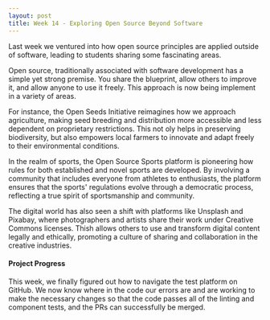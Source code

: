 ```yaml
---
layout: post
title: Week 14 - Exploring Open Source Beyond Software
---
```


Last week we ventured into how open source principles are applied outside of software, leading to students sharing some fascinating areas. 

Open source, traditionally associated with software development has a simple yet strong premise. You share the blueprint, allow others to improve it, and allow anyone to use it freely. This approach is now being implement in a variety of areas.

For instance, the Open Seeds Initiative reimagines how we approach agriculture, making seed breeding and distribution more accessible and less dependent on proprietary restrictions. This not oly helps in preserving biodiversity, but also empowers local farmers to innovate and adapt freely to their environmental conditions.

In the realm of sports, the Open Source Sports platform is pioneering how rules for both established and novel sports are developed. By involving a community that includes everyone from athletes to enthusiasts, the platform ensures that the sports' regulations evolve through a democratic process, reflecting a true spirit of sportsmanship and community.

The digital world has also seen a shift with platforms like Unsplash and Pixabay, where photographers and artists share their work under Creative Commons licenses. Thish allows others to use and transform digital content legally and ethically, promoting a culture of sharing and collaboration in the creative industries.

<!--more-->


#### Project Progress

This week, we finally figured out how to navigate the test platform on GitHub. We now know where in the code our errors are and are working to make the necessary changes so that the code passes all of the linting and component tests, and the PRs can successfully be merged.